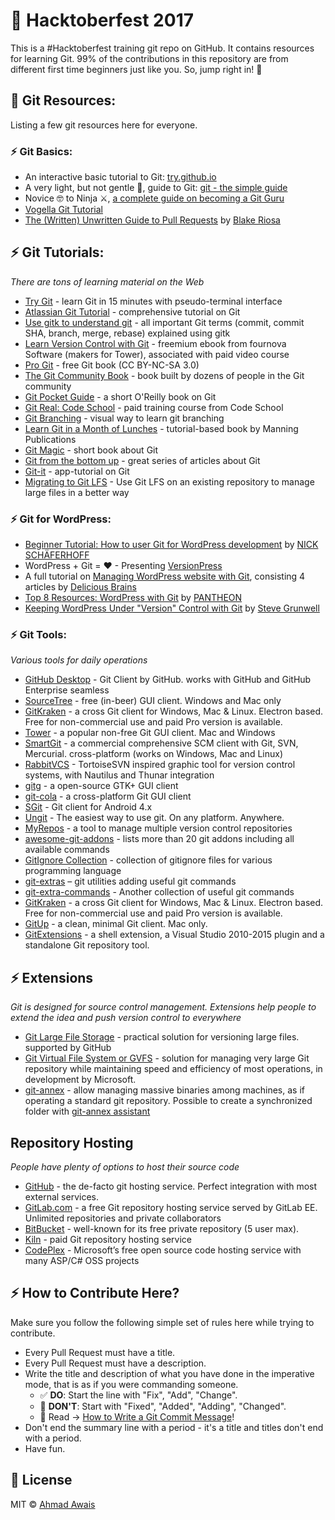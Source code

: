 ﻿# 🙌 Hacktoberfest 2017

This is a #Hacktoberfest training git repo on GitHub. It contains resources for learning Git. 99% of the contributions in this repository are from different first time beginners just like you. So, jump right in! 🎯

## 💙 Git Resources:

Listing a few git resources here for everyone.

### ⚡️ Git Basics:

- An interactive basic tutorial to Git: [try.github.io](https://try.github.io)
- A very light, but not gentle 👊, guide to Git: [git - the simple guide](http://rogerdudler.github.io/git-guide/)
- Novice 🤓 to Ninja ⚔, [a complete guide on becoming a Git Guru](https://www.atlassian.com/git/tutorials)
- [Vogella Git Tutorial](http://www.vogella.com/tutorials/Git/article.html)
- [The (Written) Unwritten Guide to Pull Requests](https://www.atlassian.com/blog/git/written-unwritten-guide-pull-requests) by [Blake Riosa](https://www.atlassian.com/blog/author/briosa)

## ⚡️ Git Tutorials:
*There are tons of learning material on the Web*

* [Try Git](https://try.github.io/) - learn Git in 15 minutes with pseudo-terminal interface
* [Atlassian Git Tutorial](https://www.atlassian.com/git/tutorials/) - comprehensive tutorial on Git
* [Use gitk to understand git](https://lostechies.com/joshuaflanagan/2010/09/03/use-gitk-to-understand-git/) - all important Git terms (commit, commit SHA, branch, merge, rebase) explained using gitk
* [Learn Version Control with Git](https://www.git-tower.com/learn/) - freemium ebook from fournova Software (makers for Tower), associated with paid video course
* [Pro Git](https://git-scm.com/book/) - free Git book (CC BY-NC-SA 3.0)
* [The Git Community Book](https://schacon.github.io/gitbook/) - book built by dozens of people in the Git community
* [Git Pocket Guide](http://chimera.labs.oreilly.com/books/1230000000561) - a short O'Reilly book on Git
* [Git Real: Code School](https://www.codeschool.com/courses/git-real/) - paid training course from Code School
* [Git Branching](http://pcottle.github.io/learnGitBranching/) - visual way to learn git branching
* [Learn Git in a Month of Lunches](https://www.manning.com/books/learn-git-in-a-month-of-lunches) - tutorial-based book by Manning Publications
* [Git Magic](http://www-cs-students.stanford.edu/~blynn/gitmagic/index.html) - short book about Git
* [Git from the bottom up](https://jwiegley.github.io/git-from-the-bottom-up/) - great series of articles about Git
* [Git-it](https://github.com/jlord/git-it-electron) - app-tutorial on Git
* [Migrating to Git LFS](http://vooban.com/en/tips-articles-geek-stuff/migrating-to-git-lfs-for-developing-deep-learning-applications-with-large-files/) - Use Git LFS on an existing repository to manage large files in a better way

### ⚡️ Git for WordPress:

- [Beginner Tutorial: How to user Git for WordPress development](https://torquemag.io/2015/10/beginner-tutorial-use-git-wordpress-development/) by [NICK SCHÄFERHOFF](http://nickschaeferhoff.de)
- WordPress + Git = ♥ - Presenting [VersionPress](https://versionpress.net/)
- A full tutorial on [Managing WordPress website with Git](https://deliciousbrains.com/storing-wordpress-in-git/), consisting 4 articles by [Delicious Brains](https://deliciousbrains.com/)
- [Top 8 Resources: WordPress with Git](https://pantheon.io/blog/top-8-resources-wordpress-git) by [PANTHEON](https://pantheon.io)
- [Keeping WordPress Under "Version" Control with Git](https://stevegrunwell.com/blog/keeping-wordpress-under-version-control-with-git/) by [Steve Grunwell](https://stevegrunwell.com/wp-content/themes/grunwell2012)

### ⚡️ Git Tools:
*Various tools for daily operations*

* [GitHub Desktop](https://desktop.github.com/) - Git Client by GitHub. works with GitHub and GitHub Enterprise seamless
* [SourceTree](https://www.sourcetreeapp.com/) - free (in-beer) GUI client. Windows and Mac only
* [GitKraken](https://www.gitkraken.com/) - a cross Git client for Windows, Mac & Linux. Electron based. Free for non-commercial use and paid Pro version is available.
* [Tower](http://www.git-tower.com/) - a popular non-free Git GUI client. Mac and Windows
* [SmartGit](http://www.syntevo.com/smartgit/) - a commercial comprehensive SCM client with Git, SVN, Mercurial. cross-platform (works on Windows, Mac and Linux)
* [RabbitVCS](http://rabbitvcs.org/) - TortoiseSVN inspired graphic tool for version control systems, with Nautilus and Thunar integration
* [gitg](https://wiki.gnome.org/Apps/Gitg/) - a open-source GTK+ GUI client
* [git-cola](http://git-cola.github.io/) - a cross-platform Git GUI client
* [SGit](https://github.com/sheimi/SGit) - Git client for Android 4.x
* [Ungit](https://github.com/FredrikNoren/ungit) - The easiest way to use git. On any platform. Anywhere.
* [MyRepos](https://myrepos.branchable.com/) - a tool to manage multiple version control repositories
* [awesome-git-addons](https://github.com/stevemao/awesome-git-addons) - lists more than 20 git addons including all available commands
* [GitIgnore Collection](https://github.com/github/gitignore) - collection of gitignore files for various programming language
* [git-extras](https://github.com/tj/git-extras) – git utilities adding useful git commands
* [git-extra-commands](https://github.com/unixorn/git-extra-commands) - Another collection of useful git commands
* [GitKraken](https://www.gitkraken.com/) - a cross Git client for Windows, Mac & Linux. Electron based. Free for non-commercial use and paid Pro version is available.
* [GitUp](http://gitup.co) - a clean, minimal Git client. Mac only.
* [GitExtensions](https://gitextensions.github.io/) - a shell extension, a Visual Studio 2010-2015 plugin and a standalone Git repository tool.

## ⚡️ Extensions
*Git is designed for source control management. Extensions help people to extend the idea and push version control to everywhere*

* [Git Large File Storage](https://git-lfs.github.com/) - practical solution for versioning large files. supported by GitHub
* [Git Virtual File System or GVFS](https://github.com/Microsoft/GVFS) - solution for managing very large Git repository while maintaining speed and efficiency of most operations, in development by Microsoft.
* [git-annex](https://git-annex.branchable.com/) - allow managing massive binaries among machines, as if operating a standard git repository. Possible to create a synchronized folder with [git-annex assistant](https://git-annex.branchable.com/assistant/)

## Repository Hosting
*People have plenty of options to host their source code*

* [GitHub](http://github.com/) - the de-facto git hosting service. Perfect integration with most external services.
* [GitLab.com](https://about.gitlab.com/gitlab-com/) - a free Git repository hosting service served by GitLab EE. Unlimited repositories and private collaborators
* [BitBucket](http://bitbucket.org/) - well-known for its free private repository (5 user max).
* [Kiln](https://www.fogcreek.com/kiln/) - paid Git repository hosting service
* [CodePlex](https://www.codeplex.com/) - Microsoft’s free open source code hosting service with many ASP/C# OSS projects


## ⚡️ How to Contribute Here?
Make sure you follow the following simple set of rules here while trying to contribute.
- Every Pull Request must have a title.
- Every Pull Request must have a description.
- Write the title and description of what you have done in the imperative mode, that is as if you were commanding someone.
    - ✅ **DO**: Start the line with "Fix", "Add", "Change".
    - 🚫 **DON'T**: Start with "Fixed", "Added", "Adding", "Changed".
    - 🎯 Read → [How to Write a Git Commit Message](https://chris.beams.io/posts/git-commit/)!
- Don't end the summary line with a period - it's a title and titles don't end with a period.
- Have fun.

## 🎯 License

MIT © [Ahmad Awais](https://github.com/ahmadawais)

